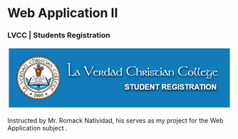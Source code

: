 # Web Application II
### LVCC | Students Registration

[![N|Solid](https://github.com/mj-isip23/Web-Application-2/blob/master/screenshots/logo.png)](https://nodesource.com/products/nsolid)

Instructed by Mr. Romack Natividad, his serves as my project for the Web Application subject .
